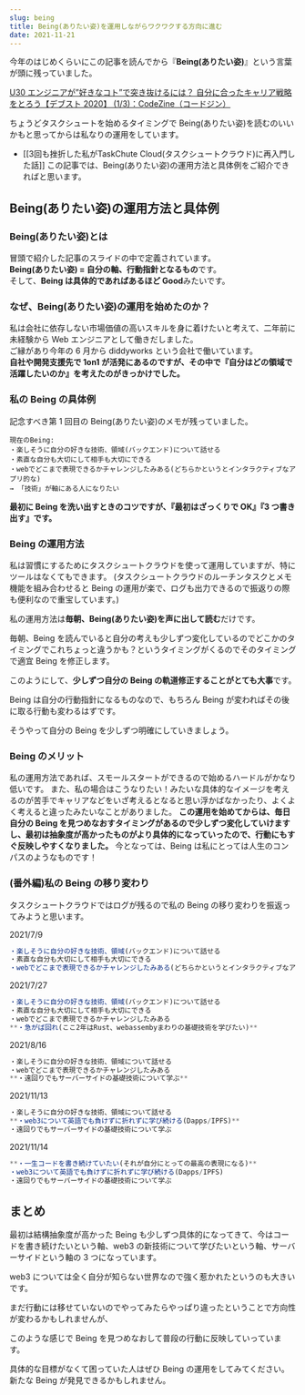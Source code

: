 ```yaml
---
slug: being
title: Being(ありたい姿)を運用しながらワクワクする方向に進む
date: 2021-11-21
---
```


今年のはじめくらいにこの記事を読んでから『**Being(ありたい姿)**』という言葉が頭に残っていました。

[U30 エンジニアが”好きなコト”で突き抜けるには？ 自分に合ったキャリア戦略をとろう【デブスト 2020】 \(1/3\)：CodeZine（コードジン）](https://codezine.jp/article/detail/13769)

ちょうどタスクシュートを始めるタイミングで Being(ありたい姿)を読むのいいかもと思ってからは私なりの運用をしています。

- [[3回も挫折した私がTaskChute Cloud(タスクシュートクラウド)に再入門した話]]
  この記事では、Being(ありたい姿)の運用方法と具体例をご紹介できればと思います。

## Being(ありたい姿)の運用方法と具体例

### Being(ありたい姿)とは

冒頭で紹介した記事のスライドの中で定義されています。  
**Being(ありたい姿) = 自分の軸、行動指針となるもの**です。  
そして、**Being は具体的であればあるほど Good**みたいです。

### なぜ、Being(ありたい姿)の運用を始めたのか？

私は会社に依存しない市場価値の高いスキルを身に着けたいと考えて、二年前に未経験から Web エンジニアとして働きだしました。  
ご縁があり今年の 6 月から diddyworks という会社で働いています。  
**自社や開発支援先で 1on1 が活発にあるのですが、その中で『自分はどの領域で活躍したいのか』を考えたのがきっかけでした。**

### 私の Being の具体例

記念すべき第 1 回目の Being(ありたい姿)のメモが残っていました。

```
現在のBeing:
・楽しそうに自分の好きな技術、領域(バックエンド)について話せる
・素直な自分も大切にして相手も大切にできる
・webでどこまで表現できるかチャレンジしたみある(どちらかというとインタラクティブなアプリ的な)
→ 「技術」が軸にある人になりたい
```

**最初に Being を洗い出すときのコツですが、『最初はざっくりで OK』『3 つ書き出す』です。**

### Being の運用方法

私は習慣にするためにタスクシュートクラウドを使って運用していますが、特にツールはなくてもできます。
(タスクシュートクラウドのルーチンタスクとメモ機能を組み合わせると Being の運用が楽で、ログも出力できるので振返りの際も便利なので重宝しています。)

私の運用方法は**毎朝、Being(ありたい姿)を声に出して読む**だけです。

毎朝、Being を読んでいると自分の考えも少しずつ変化しているのでどこかのタイミングでこれちょっと違うかも？というタイミングがくるのでそのタイミングで適宜 Being を修正します。

このようにして、**少しずつ自分の Being の軌道修正することがとても大事**です。

Being は自分の行動指針になるものなので、もちろん Being が変わればその後に取る行動も変わるはずです。

そうやって自分の Being を少しずつ明確にしていきましょう。

### Being のメリット

私の運用方法であれば、スモールスタートができるので始めるハードルがかなり低いです。
また、私の場合はこうなりたい！みたいな具体的なイメージを考えるのが苦手でキャリアなどをいざ考えるとなると思い浮かばなかったり、よくよく考えると違ったみたいなことがありました。
**この運用を始めてからは、毎日自分の Being を見つめなおすタイミングがあるので少しずつ変化していけますし、最初は抽象度が高かったものがより具体的になっていったので、行動にもすぐ反映しやすくなりました。**
今となっては、Being は私にとっては人生のコンパスのようなものです！

### (番外編)私の Being の移り変わり

タスクシュートクラウドではログが残るので私の Being の移り変わりを振返ってみようと思います。

2021/7/9

```javascript
・楽しそうに自分の好きな技術、領域(バックエンド)について話せる
・素直な自分も大切にして相手も大切にできる
・webでどこまで表現できるかチャレンジしたみある(どちらかというとインタラクティブなアプリ的な)
```

2021/7/27

```javascript
・楽しそうに自分の好きな技術、領域(バックエンド)について話せる
・素直な自分も大切にして相手も大切にできる
・webでどこまで表現できるかチャレンジしたみある
**・急がば回れ(ここ2年はRust、webassembyまわりの基礎技術を学びたい)**
```

2021/8/16

```javascript
・楽しそうに自分の好きな技術、領域について話せる
・webでどこまで表現できるかチャレンジしたみある
**・遠回りでもサーバーサイドの基礎技術について学ぶ**
```

2021/11/13

```javascript
・楽しそうに自分の好きな技術、領域について話せる
**・web3について英語でも負けずに折れずに学び続ける(Dapps/IPFS)**
・遠回りでもサーバーサイドの基礎技術について学ぶ
```

2021/11/14

```javascript
**・一生コードを書き続けていたい(それが自分にとっての最高の表現になる)**
・web3について英語でも負けずに折れずに学び続ける(Dapps/IPFS)
・遠回りでもサーバーサイドの基礎技術について学ぶ
```

## まとめ

最初は結構抽象度が高かった Being も少しずつ具体的になってきて、今はコードを書き続けたいという軸、web3 の新技術について学びたいという軸、サーバーサイドという軸の 3 つになっています。

web3 については全く自分が知らない世界なので強く惹かれたというのも大きいです。

まだ行動には移せていないのでやってみたらやっぱり違ったということで方向性が変わるかもしれませんが、

このような感じで Being を見つめなおして普段の行動に反映していっています。

具体的な目標がなくて困っていた人はぜひ Being の運用をしてみてください。新たな Being が発見できるかもしれません。
